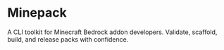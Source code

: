 # Minepack
A CLI toolkit for Minecraft Bedrock addon developers.  Validate, scaffold, build, and release packs with confidence.
